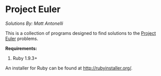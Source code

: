 Project Euler
========
<i>Solutions By: Matt Antonelli</i>

This is a collection of programs designed to find solutions to the 
<a href="https://projecteuler.net/problems">Project Euler</a> problems.

<b>Requirements:</b>
<ol><li>Ruby 1.9.3+</li></ol>

An installer for Ruby can be found at http://rubyinstaller.org/.
